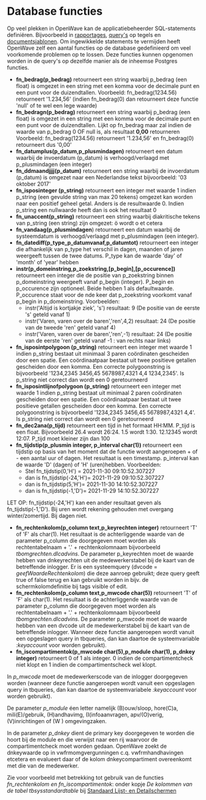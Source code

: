 # Database functies

Op veel plekken in OpenWave kan de applicatiebeheerder SQL-statements definiëren. Bijvoorbeeld in [rapportages](/docs/instellen_inrichten/rapportages.md), [query&#039;s](/docs/instellen_inrichten/queries.md) op tegels en [documentsjablonen](/docs/instellen_inrichten/documentsjablonen.md). Om ingewikkelde statements te vermijden heeft OpenWave zelf een aantal functies op de database gedefinieerd om veel voorkomende problemen op te lossen. Deze functies kunnen opgenomen worden in de query's op dezelfde manier als de inheemse Postgres functies.

- **fn_bedrag(p_bedrag)** retourneert een string waarbij p_bedrag (een float) is omgezet in een string met een komma voor de decimale punt en een punt voor de duizendtallen. Voorbeeld: fn_bedrag(1234.56) retourneert '1.234,56' (indien fn_bedrag(0) dan retourneert deze functie 'null' of te wel een lege waarde)
- **fn_bedragn(p_bedrag)** retourneert een string waarbij p_bedrag (een float) is omgezet in een string met een komma voor de decimale punt en een punt voor de duizendtallen. Lijkt op fn_bedrag maar zal indien de waarde van p_bedrag 0 OF null is, als resultaat **0,00** retourneren Voorbeeld: fn_bedrag(1234.56) retourneert '1.234,56' en fn_bedrag(0) retourneert dus '0,00'
- **fn_datumplus(p_datum,p_plusmindagen)** retourneert een datum waarbij de invoerdatum (p_datum) is verhoogd/verlaagd met p_plusmindagen (een integer)
- **fn_ddmaandjjjj(p_datum)** retourneert een string waarbij de invoerdatum (p_datum) is omgezet naar een Nederlandse tekst bijvoorbeeld: '03 oktober 2017'
- **fn_isposinteger (p_string)** retourneert een integer met waarde 1 indien p_string (een gevulde string van max 20 tekens) omgezet kan worden naar een positief geheel getal. Anders is de resultwaarde 0. Indien p_string een nullwaarde heeft dan is ook het resultaat 0
- **fn_unaccent(p_string)** retourneert een string waarbij diakritische tekens van p_string (een string) zijn omgezet: ö wordt o et cetera
- **fn_vandaag(p_plusmindagen**) retourneert een datum waarbij de systeemdatum is verhoogd/verlaagd met p_plusmindagen (een integer).
- **fn_datediff(p_type_p_datumvanaf,p_datumtot)** retourneert een integer die afhankelijk van p_type het verschil in dagen, maanden of jaren weergeeft tussen de twee datums. P_type kan de waarde 'day' of 'month' of 'year' hebben
- **instr(p_domeinstring,p_zoekstring,[p_begin],[p_occurence])** retourneert een integer die de positie van p_zoekstring binnen p_domeinstring weergeeft vanaf p_begin (integer). P_begin en p_occurence zijn optioneel. Beide hebben 1 als defaultwaarde. P_occurence staat voor de nde keer dat p_zoekstring voorkomt vanaf p_begin in p_domeinstring. Voorbeelden:
  - instr('Altijd is kortjakje ziek', 's') resultaat: 9 (De positie van de eerste 's' geteld vanaf 1)
  - instr('Varen, varen over de baren','ren',4,2) resultaat: 24 (De positie van de tweede 'ren' geteld vanaf 4)
  - instr('Varen, varen over de baren','ren',-1) resultaat: 24 (De positie van de eerste 'ren' geteld vanaf -1 : van rechts naar links)
- **fn_isposintpolygoon (p_string)** retourneert een integer met waarde 1 indien p_string bestaat uit minimaal 3 paren coördinaten gescheiden door een spatie. Een coördinaatpaar bestaat uit twee positieve getallen gescheiden door een komma. Een correcte polygoonstring is bijvoorbeeld '1234,2345 3456,45 5678987,4321 4,4 1234,2345'. Is p_string niet correct dan wordt een 0 geretourneerd
- **fn_isposintlijnofpolygoon (p_string)** retourneert een integer met waarde 1 indien p_string bestaat uit minimaal 2 paren coördinaten gescheiden door een spatie. Een coördinaatpaar bestaat uit twee positieve getallen gescheiden door een komma. Een correcte polygoonstring is bijvoorbeeld '1234,2345 3456,45 5678987,4321 4,4'. Is p_string niet correct dan wordt een 0 geretourneerd
- **fn_dec2ana(p_tijd)** retourneert een tijd in het formaat HH:MM. P_tijd is een float. Bijvoorbeeld 26.4 wordt 26:24. 1.5 wordt 1:30. 12.12345 wordt 12:07. P_tijd moet kleiner zijn dan 100
- **fn_tijdstip(p_plusmin integer, p_interval char(1))** retourneert een tijdstip op basis van het moment dat de functie wordt aangeroepen + of - een aantal uur of dagen. Het resultaat is een timestamp. p_interval kan de waarde 'D' (dagen) of 'H' (uren)hebben. Voorbeelden:
  - Stel fn_tijdstip(0,'H') = 2021-11-30 09:10:52.307227
  - dan is fn_tijdstip(-24,'H')= 2021-11-29 09:10:52.307227
  - dan is fn_tijdstip(5,'H')= 2021-11-30 14:10:52.307227
  - dan is fn_tijdstip(-1,'D')= 2021-11-29 14:10:52.307227

LET OP: fn_tijdstip(-24,'H') kan een ander resultaat geven als fn_tijdstip(-1,'D'). Bij uren wordt rekening gehouden met overgang winter/zomertijd. Bij dagen niet.

- **fn_rechtenkolom(p_column text,p_keyrechten integer)** retourneert 'T' of 'F' als char(1). Het resultaat is de achterliggende waarde van de parameter p_column die doorgegeven moet worden als rechtentabelnaam + '.' + rechtenkolomnaam bijvoorbeeld _tbomgrechten.dlcadvins_. De parameter p_keyrechten moet de waarde hebben van dnkeyrechten uit de medewerkerstabel bij de kaart van de betreffende inlogger. Er is een systeemquery (dvcode = _geefWaardeRechtenkolom_) die deze aanroep gebruikt; deze query geeft true of false terug en kan gebruikt worden in bijv. de schermkolomdefinitie bij tags visible of edit.
- **fn_rechtenkolom(p_column text,p_mwcode char(5))** retourneert 'T' of 'F' als char(1). Het resultaat is de achterliggende waarde van de parameter p_column die doorgegeven moet worden als rechtentabelnaam + '.' + rechtenkolomnaam bijvoorbeeld _tbomgrechten.dlcadvins_. De parameter p_mwcode moet de waarde hebben van een dvcode uit de medewerkerstabel bij de kaart van de betreffende inlogger. Wanneer deze functie aangeroepen wordt vanuit een opgeslagen query in tbqueries, dan kan daartoe de systeemvariable _:keyaccount_ voor worden gebruikt).
- **fn_iscompartimentok(p_mwcode char(5),p_module char(1), p_dnkey integer)** retourneert 0 of 1 als integer. 0 indien de compartimentcheck niet klopt en 1 indien de compartimentscheck wel klopt.

In _p_mwcode_ moet de medewerkerscode van de inlogger doorgegeven worden (wanneer deze functie aangeroepen wordt vanuit een opgeslagen query in tbqueries, dan kan daartoe de systeemvariabele _:keyaccount_ voor worden gebruikt).

De parameter _p_module_ éen letter namelijk (B)ouw/sloop, hore(C)a, mili(E)/gebruik, (H)andhavimg, (I(infoaanvragen, apv/(O)verig, (V)inrichtingen of (W ) omgevingzaken.

In de parameter _p_dnkey_ dient de primary key doorgegeven te worden die hoort bij de module en die verwijst naar een rij waarvoor de compartimentcheck moet worden gedaan. OpenWave zoekt de dnkeywaarde op in vwfrmomgvergunningen c.q. vwfrmhandhavingen etcetera en evalueert daar of de kolom dnkeycompartiment overeenkomt met die van de medewerker.

Zie voor voorbeeld met betrekking tot gebruik van de functies _fn_rechtenkolom en fn_iscompartimentok_: onder kopje _De kolommen van de tabel tbsysstandardtable_ bij [Standaard Lijst- en Detailschermen](/docs/instellen_inrichten/standardlist_standarddetail.md)
